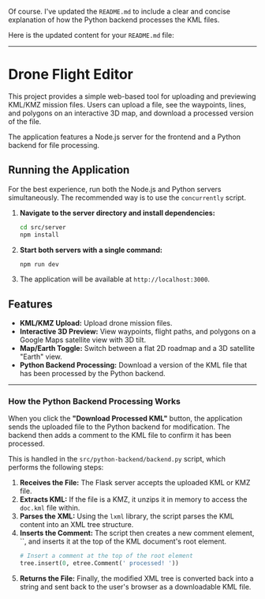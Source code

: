 Of course. I've updated the `README.md` to include a clear and concise explanation of how the Python backend processes the KML files.

Here is the updated content for your `README.md` file:

-----

# Drone Flight Editor

This project provides a simple web-based tool for uploading and previewing KML/KMZ mission files. Users can upload a file, see the waypoints, lines, and polygons on an interactive 3D map, and download a processed version of the file.

The application features a Node.js server for the frontend and a Python backend for file processing.

## Running the Application

For the best experience, run both the Node.js and Python servers simultaneously. The recommended way is to use the `concurrently` script.

1.  **Navigate to the server directory and install dependencies:**
    ```bash
    cd src/server
    npm install
    ```
2.  **Start both servers with a single command:**
    ```bash
    npm run dev
    ```
3.  The application will be available at `http://localhost:3000`.

## Features

  * **KML/KMZ Upload:** Upload drone mission files.
  * **Interactive 3D Preview:** View waypoints, flight paths, and polygons on a Google Maps satellite view with 3D tilt.
  * **Map/Earth Toggle:** Switch between a flat 2D roadmap and a 3D satellite "Earth" view.
  * **Python Backend Processing:** Download a version of the KML file that has been processed by the Python backend.

-----

### How the Python Backend Processing Works

When you click the **"Download Processed KML"** button, the application sends the uploaded file to the Python backend for modification. The backend then adds a comment to the KML file to confirm it has been processed.

This is handled in the `src/python-backend/backend.py` script, which performs the following steps:

1.  **Receives the File:** The Flask server accepts the uploaded KML or KMZ file.
2.  **Extracts KML:** If the file is a KMZ, it unzips it in memory to access the `doc.kml` file within.
3.  **Parses the XML:** Using the `lxml` library, the script parses the KML content into an XML tree structure.
4.  **Inserts the Comment:** The script then creates a new comment element, \`\`, and inserts it at the top of the KML document's root element.
    ```python
    # Insert a comment at the top of the root element
    tree.insert(0, etree.Comment(' processed! '))
    ```
5.  **Returns the File:** Finally, the modified XML tree is converted back into a string and sent back to the user's browser as a downloadable KML file.